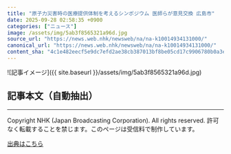 ```yaml
---
title: "原子力災害時の医療提供体制を考えるシンポジウム 医師らが意見交換 広島市"
date: 2025-09-28 02:58:35 +0900
categories: ["ニュース"]
image: /assets/img/5ab3f8565321a96d.jpg
source_url: "https://news.web.nhk/newsweb/na/na-k10014934131000/"
canonical_url: "https://news.web.nhk/newsweb/na/na-k10014934131000/"
content_sha: "4c1e482eecf5e9dc7efd2ae38cb387013bf8be05cd17c9906780b0a3e58e414b"
---
```


![記事イメージ]({{ site.baseurl }}/assets/img/5ab3f8565321a96d.jpg)

## 記事本文（自動抽出）
<div><div class="_13tndsj2"><nav aria-label="フッターサイトナビゲーション" class="_13tndsj4"></nav><hr class="esl7kn2s esl7kn1l esl7kn1n _14xli2ae"><p class="esl7kn2s esl7kn1m esl7kn1o _1yvk0f68 _1lugom81">Copyright NHK (Japan Broadcasting Corporation). All rights reserved. 許可なく転載することを禁じます。このページは受信料で制作しています。</p></div></div>

[出典はこちら](https://news.web.nhk/newsweb/na/na-k10014934131000/)
